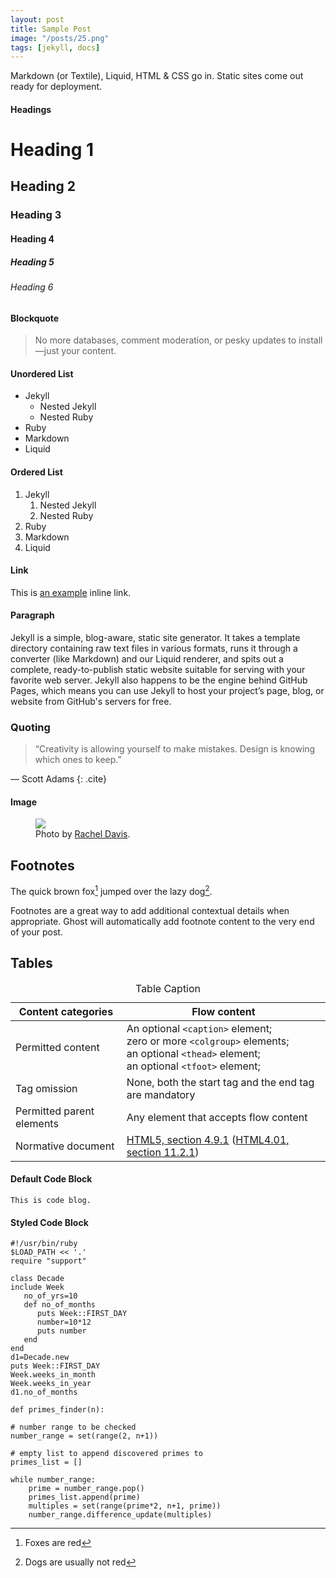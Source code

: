 ```yaml
---
layout: post
title: Sample Post
image: "/posts/25.png"
tags: [jekyll, docs]
---
```

Markdown (or Textile), Liquid, HTML & CSS go in. Static sites come out ready for deployment.

#### Headings

# Heading 1

## Heading 2

### Heading 3

#### Heading 4

##### Heading 5

###### Heading 6

#### Blockquote

> No more databases, comment moderation, or pesky updates to install—just your content.

#### Unordered List

* Jekyll
    * Nested Jekyll
    * Nested Ruby
* Ruby
* Markdown
* Liquid

#### Ordered List

1. Jekyll
    1. Nested Jekyll
    2. Nested Ruby
2. Ruby
3. Markdown
4. Liquid

#### Link

This is <a href="http://example.com/" title="Title">an example</a> inline link.

#### Paragraph

Jekyll is a simple, blog-aware, static site generator. It takes a template directory containing raw text files in various formats, runs it through a converter (like Markdown) and our Liquid renderer, and spits out a complete, ready-to-publish static website suitable for serving with your favorite web server. Jekyll also happens to be the engine behind GitHub Pages, which means you can use Jekyll to host your project’s page, blog, or website from GitHub's servers for free.

### Quoting

> “Creativity is allowing yourself to make mistakes. Design is knowing which ones to keep.”

― Scott Adams
{: .cite}

#### Image
<figure class="aligncenter">
	<img src="https://images.unsplash.com/photo-1449452198679-05c7fd30f416?ixlib=rb-0.3.5&q=80&fm=jpg&crop=entropy&s=73181f1c6d56b933b30de2bfe21fdf3b" />
	<figcaption>Photo by <a href="https://unsplash.com/rmaedavis" target="_blank">Rachel Davis</a>.</figcaption>
</figure>

## Footnotes

The quick brown fox[^1] jumped over the lazy dog[^2].

[^1]: Foxes are red
[^2]: Dogs are usually not red

Footnotes are a great way to add additional contextual details when appropriate. Ghost will automatically add footnote content to the very end of your post.

## Tables

<table>
<caption>Table Caption</caption>
<thead>
<tr>
   <th>Content categories</th>
   <th>Flow content</th>
  </tr>
</thead>
 <tbody>
  <tr>
   <td>Permitted content</td>
   <td>
    An optional <code>&lt;caption&gt;</code> element;<br />
    zero or more <code>&lt;colgroup&gt;</code> elements;<br />
    an optional <code>&lt;thead&gt;</code> element;<br />
    an optional <code>&lt;tfoot&gt;</code> element;
   </td>
  </tr>
  <tr>
   <td>Tag omission</td>
   <td>None, both the start tag and the end tag are mandatory</td>
  </tr>
  <tr>
   <td>Permitted parent elements</td>
   <td>Any element that accepts flow content</td>
  </tr>
  <tr>
   <td>Normative document</td>
   <td><a href="http://www.whatwg.org/specs/web-apps/current-work/multipage/tabular-data.html#the-table-element" rel="external nofollow">HTML5, section 4.9.1</a> (<a href="http://www.w3.org/TR/REC-html40/struct/tables.html#edef-TABLE">HTML4.01, section 11.2.1</a>)</td>
  </tr>
 </tbody>
</table>

#### Default Code Block

    This is code blog.

#### Styled Code Block

    #!/usr/bin/ruby
    $LOAD_PATH << '.'
    require "support"

    class Decade
    include Week
       no_of_yrs=10
       def no_of_months
          puts Week::FIRST_DAY
          number=10*12
          puts number
       end
    end
    d1=Decade.new
    puts Week::FIRST_DAY
    Week.weeks_in_month
    Week.weeks_in_year
    d1.no_of_months
    
    def primes_finder(n):
    
    # number range to be checked
    number_range = set(range(2, n+1))

    # empty list to append discovered primes to
    primes_list = []

    while number_range:
        prime = number_range.pop()
        primes_list.append(prime)
        multiples = set(range(prime*2, n+1, prime))
        number_range.difference_update(multiples)
